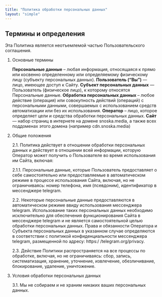 ```yaml
---
title: "Политика обработки персональных данных"
layout: "simple"
---
```


## Термины и определения

Эта Политика является неотъемлемой частью Пользовательского соглашения.

1. Основные термины

   **Персональные данные** – любая информация, относящаяся к прямо или косвенно определенному или определяемому физическому лицу (субъекту персональных данных).
   **Пользователь (“Вы”)** — лицо, имеющее доступ к Сайту.
   **Субъект персональных данных** — Пользователь (физическое лицо), к которому относятся Персональные данные.
   **Обработка персональных данных** – любое действие (операция) или совокупность действий (операций) с персональными данными, совершаемых с использованием средств автоматизации или без их использования.
   **Оператор** – лицо, которое определяет цели и средства обработки персональных данных.
   **Сайт** — набор страниц в интернете на домене snoska.media, а также всех поддоменах этого домена (например cdn.snoska.media)


2. Общие положения

   2.1. Политика действует в отношении обработки персональных данных и действует в отношении всей информации, которую Оператор может получить о Пользователе во время использования им Сайта, включая:

   2.1.1. Персональные данные, которые Пользователь предоставляет о себе самостоятельно или предоставляемые в автоматическом режиме в процессе использования Сайта, включая, но не ограничиваясь: номер телефона, имя (псевдоним), идентификатор в мессенджере telegram.

   2.2. Некоторые персональные данные предоставляются в автоматическом режиме ввиду использования мессенджера telegram. Использование таких персональных данных необходимо исключительно для обеспечения функционирования Сайта в мессенджере telegram и не является самостоятельной целью обработки персональных данных. Права и обязанности Оператора и Субъекта персональных данных в указанном случае определяются в соответствии с политикой конфиденциальности мессенджера telegram, размещенной по адресу: https:/ /telegram.org/privacy.

   2.3. Действие Политики распространяется на все процессы по обработке, включая, но не ограничиваясь: сбор, запись, систематизация, хранение, уточнение, извлечение, обезличивание, блокирование, удаление, уничтожение.

3. Условия обработки персональных данных

   3.1. Мы не собираем и не храним никаких ваших персональных данных.
